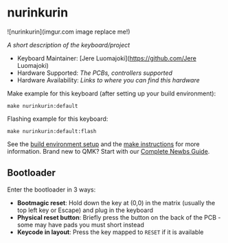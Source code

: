 # nurinkurin

![nurinkurin](imgur.com image replace me!)

*A short description of the keyboard/project*

* Keyboard Maintainer: [Jere Luomajoki](https://github.com/Jere Luomajoki)
* Hardware Supported: *The PCBs, controllers supported*
* Hardware Availability: *Links to where you can find this hardware*

Make example for this keyboard (after setting up your build environment):

    make nurinkurin:default

Flashing example for this keyboard:

    make nurinkurin:default:flash

See the [build environment setup](https://docs.qmk.fm/#/getting_started_build_tools) and the [make instructions](https://docs.qmk.fm/#/getting_started_make_guide) for more information. Brand new to QMK? Start with our [Complete Newbs Guide](https://docs.qmk.fm/#/newbs).

## Bootloader

Enter the bootloader in 3 ways:

* **Bootmagic reset**: Hold down the key at (0,0) in the matrix (usually the top left key or Escape) and plug in the keyboard
* **Physical reset button**: Briefly press the button on the back of the PCB - some may have pads you must short instead
* **Keycode in layout**: Press the key mapped to `RESET` if it is available
